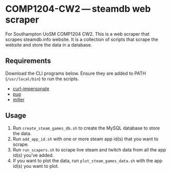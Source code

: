 # COMP1204-CW2 — steamdb web scraper

For Southampton UoSM COMP1204 CW2.
This is a web scraper that scrapes steamdb.info website.
It is a collection of scripts that scrape the website and store the data in a database.

## Requirements
Download the CLI programs below. Ensure they are added to PATH (`/usr/local/bin`) to run the scripts.
- [curl-impersonate](https://github.com/lwthiker/curl-impersonate)
- [pup](https://github.com/ericchiang/pup)
- [miller](https://miller.readthedocs.io/en/latest/)

## Usage
1. Run `create_steam_games_db.sh` to create the MySQL database to store the data.
2. Run `add_app_id.sh` with one or more steam app id(s) that you want to scrape.
3. Run `run_scapers.sh` to scrape live steam and twitch data from all the app id(s) you've added. 
4. If you want to plot the data, run `plot_steam_games_data.sh` with the app id(s) you want to plot.
